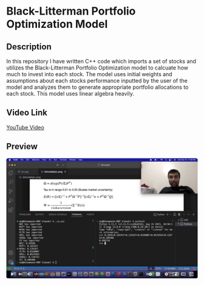 # Black-Litterman Portfolio Optimization Model

## Description
In this repository I have written C++ code which imports a set of stocks and utilizes the Black-Litterman Portfolio Optimization model to calcuate how much to invest into each stock. The model uses initial weights and assumptions about each stocks performance inputted by the user of the model and analyzes them to generate appropriate portfolio allocations to each stock. This model uses linear algebra heavily.

## Video Link
[YouTube Video](https://www.youtube.com/watch?v=Z8XLu4iDtpQ)

## Preview
![alt](https://github.com/MoQuant/RiskAversion/blob/main/X.png)

